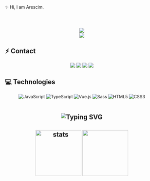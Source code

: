  ✨ Hi, I am Arescim.

<h2 align="center">

  <p align=center>
    <img src="https://github-widgetbox.vercel.app/api/profile?username=Arescim&data=followers,repositories,stars,commits&theme=darkmode" alt="">
  </p>
</a>
<h2 align="center">
<img src="https://komarev.com/ghpvc/?username=Arescim&color=dc143c"/>
</div>

<div align="center">
    <a href="https://discord.com/users/852829781132967997" title="Discord Profile"><img src="https://lanyard.cnrad.dev/api/852829781132967997"></a>
</div>

## ⚡ Contact

<div align="center">
    <a href="https://discord.com/users/852829781132967997" target="_blank"><img src="https://shields.io/badge/Arescim-111111.svg?&style=for-the-badge&logo=discord"></a>
    <a align="center" href="https://www.instagram.com/arescim" target"blank_"><img src="https://img.shields.io/badge/INSTAGRAM%20-DC3175.svg?&style=for-the-badge&logo=instagram&logoColor=white"></a>
    <a href="https://github.com/Arescim" target="_blank"><img src="https://shields.io/badge/Arescim-111111.svg?&style=for-the-badge&logo=github"></a>
    <a href="https://discord.gg/clydev" target="_blank"><img src="https://shields.io/badge/Discord Sunucularım-111111.svg?&style=for-the-badge"></a>
    </div>

## 💻 Technologies

<div align="center">
    <img alt="JavaScript" align="center" src="https://img.shields.io/badge/-Javascript-edb200?style=flat-square&logo=javascript&logoColor=white"/>
    <img alt="TypeScript" align="center" src="https://img.shields.io/badge/-Typescript-007acc?style=flat-square&logo=typescript&logoColor=white"/>
    <img alt="Vue.js" align="center" src="https://img.shields.io/badge/-Vue.js-41B883?style=flat-square&logo=vue.js&logoColor=white"/>
    <img alt="Sass" align="center" src="https://img.shields.io/badge/-Sass-CC6699?style=flat-square&logo=sass&logoColor=white"/>
    <img alt="HTML5" align="center" src="https://img.shields.io/badge/-HTML5-E34F26?style=flat-square&logo=html5&logoColor=white"/>
    <img alt="CSS3" align="center" src="https://img.shields.io/badge/-CSS3-264de4?style=flat-square&logo=css3&logoColor=white"/>
</div>

</br>

<h2 align="center"><img src="https://readme-typing-svg.herokuapp.com?font=Pacifico&pause=1000&color=F0FF32&background=69FF2000&center=true&repeat=false&vCenter=true&width=435&lines=Profile+Stat's" alt="Typing SVG" /></h2>
<h2 align="center">
   <img src="https://github-readme-stats.vercel.app/api?username=Arescim&count_private=true&show_icons=true&theme=midnight-purple&hide_border=true" width="%150" height="150px" alt="stats" align="center" />
   <img src="https://github-readme-stats.vercel.app/api/top-langs/?username=Arescim&layout=compact&show_icons=true&theme=midnight-purple&hide_border=true"width="%100" height="150px" align="center" />
